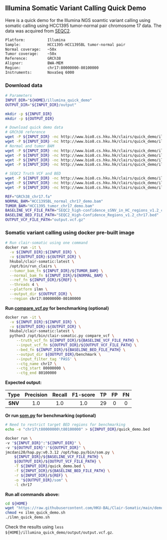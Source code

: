 ## Illumina Somatic Variant Calling Quick Demo
Here is a quick demo for the Illumina NGS soamtic variant calling using somatic calling using HCC1395 tumor-normal pair chromosome 17 data. The data was acquired from [SEQC2](https://sites.google.com/view/seqc2/home?authuser=0).

```bash
Platform:          Illumina
Sample:            HCC1395-HCC1395BL tumor-normal pair
Normal coverage:   ~50x
Tumor coverage:    ~50x
Reference:         GRCh38
Aligner:           BWA-MEM
Region:            chr17:80000000-80100000
Instruments:       NovaSeq 6000
```

### Download data

```bash
# Parameters
INPUT_DIR="${HOME}/illumina_quick_demo"
OUTPUT_DIR="${INPUT_DIR}/output"

mkdir -p ${INPUT_DIR}
mkdir -p ${OUTPUT_DIR}

# Download quick demo data
# GRCh38 reference
wget -P ${INPUT_DIR} -nc http://www.bio8.cs.hku.hk/clairs/quick_demo/ilmn/GRCh38_chr17.fa
wget -P ${INPUT_DIR} -nc http://www.bio8.cs.hku.hk/clairs/quick_demo/ilmn/GRCh38_chr17.fa.fai
# Normal and tumor BAM
wget -P ${INPUT_DIR} -nc http://www.bio8.cs.hku.hk/clairs/quick_demo/ilmn/HCC1395BL_normal_chr17_demo.bam
wget -P ${INPUT_DIR} -nc http://www.bio8.cs.hku.hk/clairs/quick_demo/ilmn/HCC1395BL_normal_chr17_demo.bam.bai
wget -P ${INPUT_DIR} -nc http://www.bio8.cs.hku.hk/clairs/quick_demo/ilmn/HCC1395_tumor_chr17_demo.bam
wget -P ${INPUT_DIR} -nc http://www.bio8.cs.hku.hk/clairs/quick_demo/ilmn/HCC1395_tumor_chr17_demo.bam.bai

# SEQC2 Truth VCF and BED
wget -P ${INPUT_DIR} -nc http://www.bio8.cs.hku.hk/clairs/quick_demo/ilmn/SEQC2_high-confidence_sSNV_in_HC_regions_v1.2_chr17.vcf.gz
wget -P ${INPUT_DIR} -nc http://www.bio8.cs.hku.hk/clairs/quick_demo/ilmn/SEQC2_high-confidence_sSNV_in_HC_regions_v1.2_chr17.vcf.gz.tbi
wget -P ${INPUT_DIR} -nc http://www.bio8.cs.hku.hk/clairs/quick_demo/ilmn/SEQC2_High-Confidence_Regions_v1.2_chr17.bed

REF="GRCh38_chr17.fa"
NORMAL_BAM="HCC1395BL_normal_chr17_demo.bam"
TUMOR_BAM="HCC1395_tumor_chr17_demo.bam"
BASELINE_VCF_FILE_PATH="SEQC2_high-confidence_sSNV_in_HC_regions_v1.2_chr17.vcf.gz"
BASELINE_BED_FILE_PATH="SEQC2_High-Confidence_Regions_v1.2_chr17.bed"
OUTPUT_VCF_FILE_PATH="output.vcf.gz"

```

### Somatic variant calling using docker pre-built image

```bash
# Run clair-somatic using one command
docker run -it \
  -v ${INPUT_DIR}:${INPUT_DIR} \
  -v ${OUTPUT_DIR}:${OUTPUT_DIR} \
  hkubal/clair-somatic:latest \
  /opt/bin/run_clairs \
  --tumor_bam_fn ${INPUT_DIR}/${TUMOR_BAM} \
  --normal_bam_fn ${INPUT_DIR}/${NORMAL_BAM} \
  --ref_fn ${INPUT_DIR}/${REF} \
  --threads 4 \
  --platform ilmn \
  --output_dir ${OUTPUT_DIR} \
  --region chr17:80000000-80100000
```

**Run [compare_vcf.py](src/compare.vcf) for benchmarking (optional)**

```bash
docker run -it \
  -v ${INPUT_DIR}:${INPUT_DIR} \
  -v ${OUTPUT_DIR}:${OUTPUT_DIR} \
  hkubal/clair-somatic:latest \
  python3 /opt/bin/clair-somatic.py compare_vcf \
     --truth_vcf_fn ${INPUT_DIR}/${BASELINE_VCF_FILE_PATH} \
     --input_vcf_fn ${OUTPUT_DIR}/${OUTPUT_VCF_FILE_PATH} \
     --bed_fn ${INPUT_DIR}/${BASELINE_BED_FILE_PATH} \
     --output_dir ${OUTPUT_DIR}/benchmark \
     --input_filter_tag 'PASS' \
     --ctg_name chr17 \
     --ctg_start 80000000 \
     --ctg_end 80100000
```

**Expected output:**

|  Type   | Precision | Recall | F1-score |  TP  |  FP  |  FN  |
| :-----: | :-------: | :----: | :------: | :--: | :--: | :--: |
| **SNV** |    1.0    |  1.0   |   1.0    |  29  |  0   |  0   |

 **Or run [som.py]() for benchmarking (optional)**

```bash
# Need to restrict target BED regions for benchmarking
echo -e "chr17\t80000000\t80100000" > ${INPUT_DIR}/quick_demo.bed

docker run \
-v "${INPUT_DIR}":"${INPUT_DIR}" \
-v "${OUTPUT_DIR}":"${OUTPUT_DIR}" \
jmcdani20/hap.py:v0.3.12 /opt/hap.py/bin/som.py \
    ${INPUT_DIR}/${BASELINE_VCF_FILE_PATH} \
    ${OUTPUT_DIR}/${OUTPUT_VCF_FILE_PATH} \
    -T ${INPUT_DIR}/quick_demo.bed \
    -f ${INPUT_DIR}/${BASELINE_BED_FILE_PATH} \
    -r ${INPUT_DIR}/${REF} \
    -o "${OUTPUT_DIR}/som" \
    -l chr17
```

**Run all commands above:**

```bash
cd ${HOME}
wget "https://raw.githubusercontent.com/HKU-BAL/Clair-Somatic/main/demo/ilmn_quick_demo.sh"
chmod +x ilmn_quick_demo.sh
./ilmn_quick_demo.sh
```

Check the results using `less ${HOME}/illumina_quick_demo/output/output.vcf.gz`.